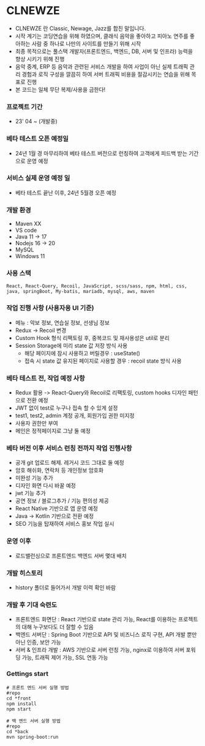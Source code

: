# CLNEWZE
- CLNEWZE 란 Classic, Newage, Jazz를 합친 말입니다.
- 시작 계기는 코딩연습을 위해 하였으며, 클래식 음악을 좋아하고 피아노 연주를 좋아하는 사람 중 하나로 나만의 사이트를 만들기 위해 시작
- 최종 목적으로는 풀스택 개발자(프론트엔드, 백엔드, DB, 서버 및 인프라) 능력을 향상 시키기 위해 진행
- 음악 중계, ERP 등 음악과 관련된 서비스 개발을 하여 사업이 아닌 실제 트래픽 관리 경험과 로직 구성을 깔끔히 하여 서버 트래픽 비용을 절감시키는 연습을 위해 목표로 진행
- 본 코드는 일체 무단 복제/사용을 금한다!

### 프로젝트 기간

- 23' 04 ~ (개발중)

### 베타 테스트 오픈 예정일
- 24년 1월 경 마무리하여 베타 테스트 버전으로 런칭하여 고객에게 피드백 받는 기간으로 운영 예정

### 서비스 실제 운영 예정 일
- 베타 테스트 끝난 이후, 24년 5월경 오픈 예정

### 개발 환경
- Maven XX
- VS code
- Java 11 -> 17
- Nodejs 16 -> 20
- MySQL
- Windows 11

### 사용 스택
```
React, React-Query, Recoil, JavaScript, scss/sass, npm, html, css, java, springBoot, My-batis, mariadb, mysql, aws, maven
```

### 작업 진행 사항 (사용자용 UI 기준)
- 메뉴 : 악보 정보, 연습실 정보, 선생님 정보
- Redux -> Recoil 변경
- Custom Hook 형식 리팩토링 후, 중복코드 및 재사용성은 util로 분리
- Session Storage에 미리 state 값 저장 방식 사용 
  - 해당 페이지에 잠시 사용하고 버릴경우 : useState()
  - 접속 시 state 값 유지된 페이지로 사용할 경우 : recoil state 방식 사용

### 베타 테스트 전, 작업 예정 사항
- Redux 활용 -> React-Query와 Recoil로 리팩토링, custom hooks 디자인 패턴으로 전환 예정
- JWT 없이 test로 누구나 접속 할 수 있게 설정
- test1, test2, admin 계정 공개, 회원가입 권한 미지정
- 사용자 권한만 부여
- 메인은 정적페이지로 그냥 둘 예정

### 베타 버전 이후 서비스 런칭 전까지 작업 진행사항
- 공개 git 업로드 해제. 레거시 코드 그대로 둘 예정
- 암호 해쉬화, 연락처 등 개인정보 암호화
- 미완성 기능 추가
- 디자인 화면 다시 바꿀 예정
- jwt 기능 추가
- 공연 정보 / 블로그추가 / 기능 편의성 제공
- React Native 기반으로 앱 운영 예정 
- Java -> Kotlin 기반으로 전환 예정
- SEO 기능을 탑재하여 서비스 홍보 작업 실시

### 운영 이후
- 로드밸런싱으로 프론트엔드 백엔드 서버 몇대 배치

### 개발 히스토리
- history 폴더로 들어가서 개발 이력 확인 바람


### 개발 후 기대 숙련도
- 프론트엔드 화면단 : React 기반으로 state 관리 가능, React를 이용하는 프로젝트의 대해 누구보다도 더 잘할 수 있음
- 백엔드 서버단 : Spring Boot 기반으로 API 및 비즈니스 로직 구현, API 개발 뿐만 아닌 인증, 보안 가능
- 서버 & 인프라 개발 : AWS 기반으로 서버 런칭 가능, nginx로 이용하여 서버 포워딩 가능, 트래픽 제어 가능, SSL 연동 가능

### Gettings start

```
# 프론트 엔드 서버 실행 방법
#repo
cd *front
npm install
npm start
```

```
# 백 엔드 서버 실행 방법
#repo
cd *back
mvn spring-boot:run
```
